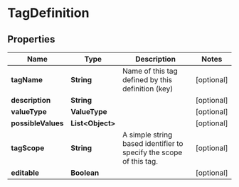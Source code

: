 

# TagDefinition


## Properties

| Name | Type | Description | Notes |
|------------ | ------------- | ------------- | -------------|
|**tagName** | **String** | Name of this tag defined by this definition (key) |  [optional] |
|**description** | **String** |  |  [optional] |
|**valueType** | **ValueType** |  |  [optional] |
|**possibleValues** | **List&lt;Object&gt;** |  |  [optional] |
|**tagScope** | **String** | A simple string based identifier to specify the scope of this tag. |  [optional] |
|**editable** | **Boolean** |  |  [optional] |



